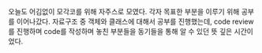 오늘도 어김없이 모각코를 위해 자주스로 모였다. 각자 목표한 부분을 이루기 위해 공부를 이어나갔다.
자료구조 중 객체와 클래스에 대해서 공부를 진행했는데, code review를 진행하며 code를 작성하며 놓친 부분들을 동기들을 통해 알 수 있던 뜻 깊은 시간이었다.
